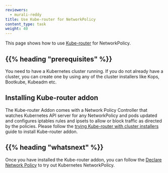 ```yaml
---
reviewers:
  - murali-reddy
title: Use Kube-router for NetworkPolicy
content_type: task
weight: 40
---
```


<!-- overview -->

This page shows how to use [Kube-router](https://github.com/cloudnativelabs/kube-router) for NetworkPolicy.

## {{% heading "prerequisites" %}}

You need to have a Kubernetes cluster running. If you do not already have a cluster, you can create one by using any of the cluster installers like Kops, Bootkube, Kubeadm etc.

<!-- steps -->

## Installing Kube-router addon

The Kube-router Addon comes with a Network Policy Controller that watches Kubernetes API server for any NetworkPolicy and pods updated and configures iptables rules and ipsets to allow or block traffic as directed by the policies. Please follow the [trying Kube-router with cluster installers](https://www.kube-router.io/docs/user-guide/#try-kube-router-with-cluster-installers) guide to install Kube-router addon.

## {{% heading "whatsnext" %}}

Once you have installed the Kube-router addon, you can follow the [Declare Network Policy](/docs/tasks/administer-cluster/declare-network-policy/) to try out Kubernetes NetworkPolicy.
